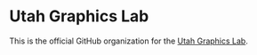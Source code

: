 # Utah Graphics Lab
This is the official GitHub organization for the [Utah Graphics Lab](https://graphics.cs.utah.edu).
